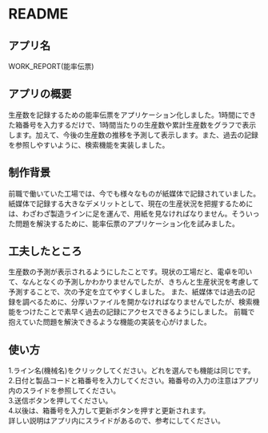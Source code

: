 # README
## アプリ名
WORK_REPORT(能率伝票)
## アプリの概要
生産数を記録するための能率伝票をアプリケーション化しました。1時間にできた箱番号を入力するだけで、1時間当たりの生産数や累計生産数をグラフで表示します。加えて、今後の生産数の推移を予測して表示します。また、過去の記録を参照しやすいように、検索機能を実装しました。
## 制作背景
前職で働いていた工場では、今でも様々なものが紙媒体で記録されていました。紙媒体で記録する大きなデメリットとして、現在の生産状況を把握するためには、わざわざ製造ラインに足を運んで、用紙を見なければなりません。そういった問題を解決するために、能率伝票のアプリケーション化を試みました。
## 工夫したところ
生産数の予測が表示されるようにしたことです。現状の工場だと、電卓を叩いて、なんとなくの予測しかわかりませんでしたが、きちんと生産状況を考慮して予測することで、次の予定を立てやすくしました。
また、紙媒体では過去の記録を調べるために、分厚いファイルを開かなければなりませんでしたが、検索機能をつけたことで素早く過去の記録にアクセスできるようにしました。
前職で抱えていた問題を解決できるような機能の実装を心がけました。
## 使い方
1.ライン名(機械名)をクリックしてください。どれを選んでも機能は同じです。<br>
2.日付と製品コードと箱番号を入力してください。箱番号の入力の注意はアプリ内のスライドを参照してください。<br>
3.送信ボタンを押してください。<br>
4.以後は、箱番号を入力して更新ボタンを押すと更新されます。<br>
詳しい説明はアプリ内にスライドがあるので、参考にしてください。

